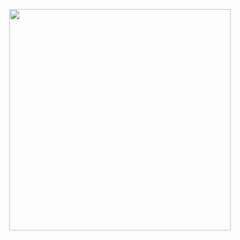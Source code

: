 <a href="https://github.com/gwbres">
  <img align="center" src="https://github-readme-stats.vercel.app/api?username=gwbres&count_private=true&include_all_commits=true&show_icons=true&theme=radical&hide_title=true" width=400/>
</a>
